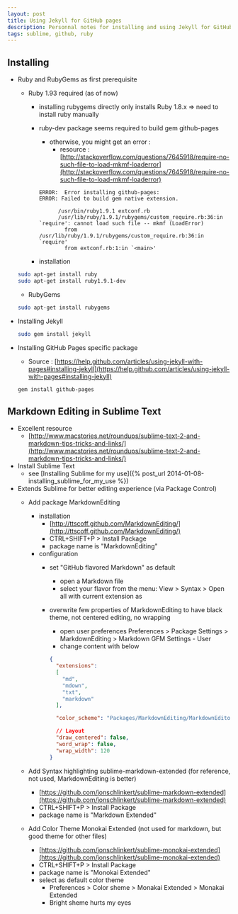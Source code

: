 ```yaml
---
layout: post
title: Using Jekyll for GitHub pages
description: Personnal notes for installing and using Jekyll for GitHub pages
tags: sublime, github, ruby
---
```


Installing
----------

- Ruby and RubyGems as first prerequisite
  + Ruby 1.93 required (as of now)
    * installing rubygems directly only installs Ruby 1.8.x => need to install ruby manually
    * ruby-dev package seems required to build gem github-pages
      - otherwise, you might get an error :
        + resource : [http://stackoverflow.com/questions/7645918/require-no-such-file-to-load-mkmf-loaderror](http://stackoverflow.com/questions/7645918/require-no-such-file-to-load-mkmf-loaderror)
      
      ```
      ERROR:  Error installing github-pages:
      ERROR: Failed to build gem native extension.

            /usr/bin/ruby1.9.1 extconf.rb
            /usr/lib/ruby/1.9.1/rubygems/custom_require.rb:36:in `require': cannot load such file -- mkmf (LoadError)
              from /usr/lib/ruby/1.9.1/rubygems/custom_require.rb:36:in `require'
              from extconf.rb:1:in `<main>'
      ```

    * installation

  ```sh
  sudo apt-get install ruby
  sudo apt-get install ruby1.9.1-dev
  ```

  + RubyGems

  ```sh
  sudo apt-get install rubygems
  ```

- Installing Jekyll

  ```sh
  sudo gem install jekyll
  ```

- Installing GitHub Pages specific package
  + Source : [https://help.github.com/articles/using-jekyll-with-pages#installing-jekyll](https://help.github.com/articles/using-jekyll-with-pages#installing-jekyll)

  ```sh
  gem install github-pages
  ```

Markdown Editing in Sublime Text
-----------------------

- Excellent resource
  - [http://www.macstories.net/roundups/sublime-text-2-and-markdown-tips-tricks-and-links/](http://www.macstories.net/roundups/sublime-text-2-and-markdown-tips-tricks-and-links/)
- Install Sublime Text
  - see [Installing Sublime for my use]({% post_url 2014-01-08-installing_sublime_for_my_use %})
- Extends Sublime for better editing experience (via Package Control)
  - Add package MarkdownEditing
    - installation
      + [http://ttscoff.github.com/MarkdownEditing/](http://ttscoff.github.com/MarkdownEditing/)
      + CTRL+SHIFT+P > Install Package
      + package name is "MarkdownEditing"
    - configuration
      + set "GitHub flavored Markdown" as default
        * open a Markdown file
        * select your flavor from the menu: View > Syntax > Open all with current extension as
      + overwrite few properties of MarkdownEditing to have black theme, not centered editing, no wrapping
        * open user preferences Preferences > Package Settings > MarkdownEditing > Markdown GFM Settings - User
        * change content with below

        ```json
        {
          "extensions":
          [
            "md",
            "mdown",
            "txt",
            "markdown"
          ],

          "color_scheme": "Packages/MarkdownEditing/MarkdownEditor-Dark.tmTheme",

          // Layout
          "draw_centered": false,
          "word_wrap": false,
          "wrap_width": 120
        }
        ```

  - Add Syntax highlighting sublime-markdown-extended (for reference, not used, MarkdownEditing is better)
    + [https://github.com/jonschlinkert/sublime-markdown-extended](https://github.com/jonschlinkert/sublime-markdown-extended)
    + CTRL+SHIFT+P > Install Package
    + package name is "Markdown Extended"
  - Add Color Theme Monokai Extended (not used for markdown, but good theme for other files)
    + [https://github.com/jonschlinkert/sublime-monokai-extended](https://github.com/jonschlinkert/sublime-monokai-extended)
    + CTRL+SHIFT+P > Install Package
    + package name is "Monokai Extended"
    + select as default color theme
      * Preferences > Color sheme > Monakai Extended > Monakai Extended
      * Bright sheme hurts my eyes

 